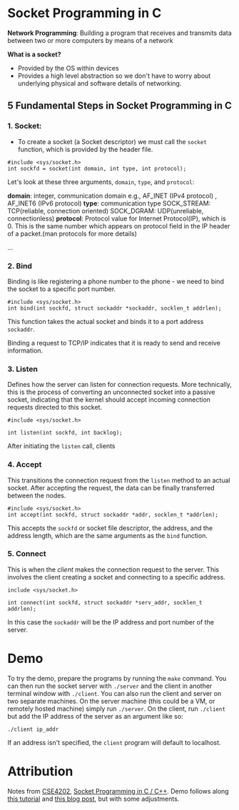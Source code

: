 # Socket Programming in C 

__Network Programming__: Building a program that receives and transmits data between two or more computers by means of a network

__What is a socket?__ 
- Provided by the OS within devices
- Provides a high level abstraction so we don't have to worry about underlying physical and software details of networking.

## __5 Fundamental Steps in Socket Programming in C__
### 1. Socket:
- To create a socket (a Socket descriptor) we must call the `socket` function, which is provided by the header file. 

```
#include <sys/socket.h>
int sockfd = socket(int domain, int type, int protocol);
```

Let's look at these three arguments, `domain`, `type`, and `protocol`:

__domain__: integer, communication domain e.g., AF_INET (IPv4 protocol) , AF_INET6 (IPv6 protocol)
__type__: communication type
SOCK_STREAM: TCP(reliable, connection oriented)
SOCK_DGRAM: UDP(unreliable, connectionless)
__protocol__: Protocol value for Internet Protocol(IP), which is 0. This is the same number which appears on protocol field in the IP header of a packet.(man protocols for more details)


...

### 2. Bind 
Binding is like registering a phone number to the phone - we need to bind the socket to a specific port number.
```
#include <sys/socket.h>
int bind(int sockfd, struct sockaddr *sockaddr, socklen_t addrlen);
```

This function takes the actual socket and binds it to a port address `sockaddr`.

Binding a request to TCP/IP indicates that it is ready to send and receive information. 

### 3. Listen
Defines how the server can listen for connection requests. More technically, this is the process of converting an unconnected socket into a passive socket, indicating that the kernel should accept incoming connection requests directed to this socket. 

```
#include <sys/socket.h>

int listen(int sockfd, int backlog);
```

After initiating the `listen` call, clients

### 4. Accept
This transitions the connection request from the `listen` method to an actual socket. After accepting the request, the data can be finally transferred between the nodes. 

```
#include <sys/socket.h>
int accept(int sockfd, struct sockaddr *addr, socklen_t *addrlen);
```

This accepts the `sockfd` or socket file descriptor, the address, and the address length, which are the same arguments as the `bind` function. 

### 5. Connect
This is when the _client_ makes the connection request to the server. This involves the client creating a socket and connecting to a specific address. 

```
include <sys/socket.h> 

int connect(int sockfd, struct sockaddr *serv_addr, socklen_t addrlen);
```

In this case the `sockaddr` will be the IP address and port number of the server. 

# Demo
To try the demo, prepare the programs by running the `make` command. You can then run the socket server with `./server` and the client in another terminal window with `./client`. You can also run the client and server on two separate machines. On the server machine (this could be a VM, or remotely hosted machine) simply run `./server`. On the client, run `./client` but add the IP address of the server as an argument like so:
```
./client ip_addr
```
If an address isn't specified, the `client` program will default to localhost.

# Attribution
Notes from [CSE4202](&list=PLZIwlOSv75K7jXcVABdIo3wyKp5NwXKlW&index=2https://www.youtube.com/watch?v=ws2uptjZwmA), [Socket Programming in C / C++](https://www.geeksforgeeks.org/socket-programming-cc/). Demo follows along [this tutorial](https://www.youtube.com/watch?v=nA0LU9sqJls) and [this blog post](https://www.binarytides.com/socket-programming-c-linux-tutorial/), but with some adjustments.